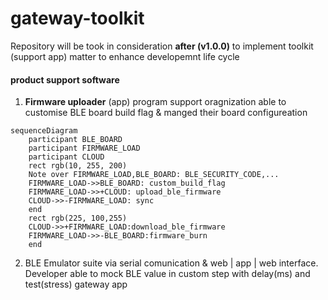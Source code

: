 # gateway-toolkit

Repository will be took in consideration **after (v1.0.0)** to implement toolkit (support app) matter to enhance developemnt life cycle

#### product support software
1. **Firmware uploader** (app) program support oragnization able to customise BLE board build flag & manged their board configureation

```mermaid
sequenceDiagram
    participant BLE_BOARD
    participant FIRMWARE_LOAD
    participant CLOUD
    rect rgb(10, 255, 200)
    Note over FIRMWARE_LOAD,BLE_BOARD: BLE_SECURITY_CODE,...
    FIRMWARE_LOAD->>BLE_BOARD: custom_build_flag
    FIRMWARE_LOAD->>+CLOUD: upload_ble_firmware
    CLOUD->>-FIRMWARE_LOAD: sync
    end
    rect rgb(225, 100,255)
    CLOUD->>+FIRMWARE_LOAD:download_ble_firmware
    FIRMWARE_LOAD->>-BLE_BOARD:firmware_burn
    end
```

2. BLE Emulator suite via serial comunication & web | app | web interface. Developer able to mock BLE value in custom step with delay(ms) and test(stress) gateway app
